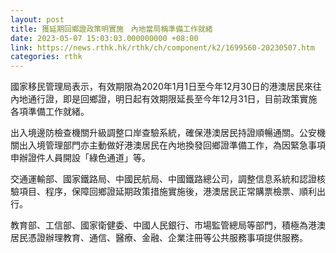 ```yaml
---
layout: post
title: 獲延期回鄉證政策明實施　內地當局稱準備工作就緒
date: 2023-05-07 15:03:03.000000000 +08:00
link: https://news.rthk.hk/rthk/ch/component/k2/1699560-20230507.htm
categories: rthk
---
```


國家移民管理局表示，有效期限為2020年1月1日至今年12月30日的港澳居民來往內地通行證，即是回鄉證，明日起有效期限延長至今年12月31日，目前政策實施各項準備工作就緒。

出入境邊防檢查機關升級調整口岸查驗系統，確保港澳居民持證順暢通關。公安機關出入境管理部門亦主動做好港澳居民在內地換發回鄉證準備工作，為因緊急事項申辦證件人員開設「綠色通道」等。

交通運輸部、國家鐵路局、中國民航局、中國鐵路總公司，調整信息系統和認證核驗項目、程序，保障回鄉證延期政策措施實施後，港澳居民正常購票檢票、順利出行。

教育部、工信部、國家衛健委、中國人民銀行、市場監管總局等部門，積極為港澳居民憑證辦理教育、通信、醫療、金融、企業注冊等公共服務事項提供服務。

